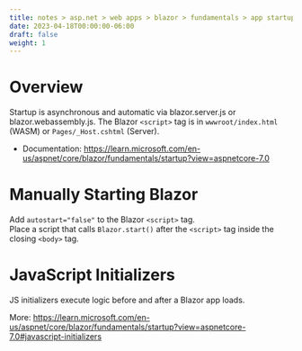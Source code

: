 ```yaml
---
title: notes > asp.net > web apps > blazor > fundamentals > app startup
date: 2023-04-18T00:00:00-06:00
draft: false
weight: 1
---
```


# Overview
Startup is asynchronous and automatic via blazor.server.js or blazor.webassembly.js.  The Blazor `<script>` tag is in `wwwroot/index.html` (WASM) or `Pages/_Host.cshtml` (Server).
- Documentation: https://learn.microsoft.com/en-us/aspnet/core/blazor/fundamentals/startup?view=aspnetcore-7.0

# Manually Starting Blazor
Add `autostart="false"` to the Blazor `<script>` tag.  
Place a script that calls `Blazor.start()` after the `<script>` tag inside the closing `<body>` tag.

# JavaScript Initializers
JS initializers execute logic before and after a Blazor app loads.

More: https://learn.microsoft.com/en-us/aspnet/core/blazor/fundamentals/startup?view=aspnetcore-7.0#javascript-initializers